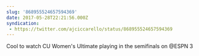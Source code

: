 ```yaml
---
slug: '868955524657594369'
date: 2017-05-28T22:21:56.000Z
syndication:
 - https://twitter.com/ajciccarello/status/868955524657594369
---
```


Cool to watch CU Women's Ultimate playing in the semifinals on @ESPN 3
